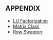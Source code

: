 ## APPENDIX

* [LU Factorization](lufactorization.md)
* [Matrix Class](matrix.md)
* [Row Swapper](rowSwapper.md)
